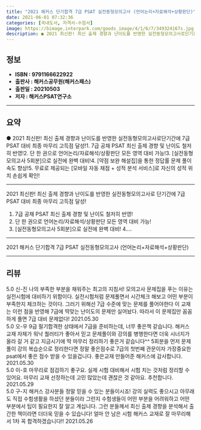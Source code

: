 ```yaml
---
title: "2021 해커스 단기합격 7급 PSAT 실전동형모의고사 (언어논리+자료해석+상황판단)"
date: 2021-06-01 07:32:36
categories: [국내도서, 자격서-수험서]
image: https://bimage.interpark.com/goods_image/4/1/6/7/349324167s.jpg
description: ● 2021 최신판! 최신 출제 경향과 난이도를 반영한 실전동형모의고사로단기간에 7급 PSAT 대비 최종 마무리 고득점 달성!1. 7급 공채 PSAT 최신 출제 경향 및 난이도 철저히 반영!2. 단 한 권으로 언어논리/자료해석/상황판단 모든 영역 대비 가능!3. [실전동형모의고사 5
---
```


## **정보**

- **ISBN : 9791166622922**
- **출판사 : 해커스공무원(해커스패스)**
- **출판일 : 20210503**
- **저자 : 해커스PSAT연구소**

------



## **요약**

●  2021 최신판! 최신 출제 경향과 난이도를 반영한 실전동형모의고사로단기간에 7급 PSAT 대비 최종 마무리  고득점 달성!1. 7급 공채 PSAT 최신 출제 경향 및 난이도 철저히 반영!2. 단 한 권으로 언어논리/자료해석/상황판단 모든 영역 대비 가능!3. [실전동형모의고사 5회분]으로 실전에 완벽 대비!4. [약점 보완 해설집]을 통한 정답률  문제 풀이 속도 향상!5. 무료로 제공되는 [모바일 자동 채점 + 성적 분석 서비스]로 자신의 성적 위치 손쉽게 확인!

------

2021 최신판! 최신 출제 경향과 난이도를 반영한 실전동형모의고사로
단기간에 7급 PSAT 대비 최종 마무리  고득점 달성!
1. 7급 공채 PSAT 최신 출제 경향 및 난이도 철저히 반영!
2. 단 한 권으로 언어논리/자료해석/상황판단 모든 영역 대비 가능!
3. [실전동형모의고사 5회분]으로 실전에 완벽 대비!
4.... 

------


2021 해커스 단기합격 7급 PSAT 실전동형모의고사 (언어논리+자료해석+상황판단) 

------


## **리뷰** 

5.0 신-진 나의 부족한 부분을 채워주는 최고의 지침서! 모의고사 문제집을 푸는 이유는 실전시험에 대비하기 위함이다. 실전시험처럼 문제풀면서 시간체크 해보고 어떤 부분이 부족한지 체크하는 것이다. 그러기 위해선 7급 수준에 맞는 문제를 풀어야한다 이 교재는 이런 점을 반영해 7급에 딱맞는 난이도의 문제만 실어놨다. 따라서 이 문제집만 꼼꼼하게 풀면 7급 대비 문제없다! 2021.05.30 <br/>5.0 오-우 9급 필기합격한 상태에서 7급을 준비하는데, 너무 좋은책 같습니다. 해커스 교재 자체가 워낙 퀄러티가 좋아서 믿고 문제풀이와 강의를 병행한다면 더욱 시너지가 올라 갈 거 같고 지금시기에 딱 마무리 정리하기 좋은거 같습니다^^ 5회분을 먼저 문제풀이 강의 복습순으로 정리한다면 정말 좋은점수로 7급의 첫번째 관문이자 가장중요한 psat에서 좋은 점수 받을 수 있을겁니다. 좋은교재 만들어준 해커스에 감사합니다. 2021.05.30 <br/>5.0 이-호 마무리로 점검하기 좋구요. 실제 시험 대비해서 시험 치는 것처럼 정리할 수 있어요. 마무리 교재 선정하는데 고민 많았는데 괜찮은 것 같아요. 추천합니다. 2021.05.29 <br/>5.0 구-지 해커스 강사분들 정말 믿을 수 있는 분들이시죠! 강의 실력도 좋으시고 아무래도 직접 수험생활을 하셨던 분들이라 그런지 수험생들이 어떤 부분을 어려워하고 어떤 부분에서 팁이 필요한지 잘 알고 계십니다. 그런 분들께서 최신 출제 경향을 분석해서 출간한 책이라면 더더욱 믿을 수 있습니다! 얼마 안 남은 시험 해커스 교재로 잘 마무리해서 1차 꼭 합격하겠습니다!! 2021.05.26 <br/>